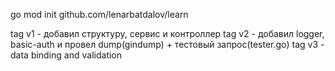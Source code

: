 go mod init github.com/lenarbatdalov/learn

tag v1 - добавил структуру, сервис и контроллер
tag v2 - добавил logger, basic-auth и провел dump(gindump) + тестовый запрос(tester.go)
tag v3 - data binding and validation
